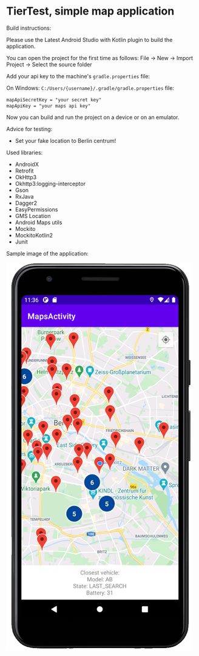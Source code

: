 # TierTest, simple map application

Build instructions:

Please use the Latest Android Studio with Kotlin plugin to build the application.

You can open the project for the first time as follows:
File -> New -> Import Project -> Select the source folder

Add your api key to the machine's `gradle.properties` file:

On Windows: `C:/Users/{username}/.gradle/gradle.properties` file:

```
mapApiSecretKey = "your secret key"
mapApiKey = "your maps api key"
```

Now you can build and run the project on a device or on an emulator.

Advice for testing:
- Set your fake location to Berlin centrum!

Used libraries: 
- AndroidX
- Retrofit
- OkHttp3
- Okhttp3:logging-interceptor
- Gson
- RxJava
- Dagger2
- EasyPermissions
- GMS Location
- Android Maps utils
- Mockito
- MockitoKotlin2
- Junit

Sample image of the application: 

![sample image](images/sample.png)
